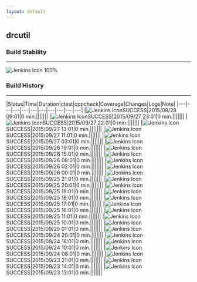 ```yaml
---
layout: default
---
```

## drcutil
### Build Stability
___
![Jenkins Icon](http://jenkinshrg.github.io/images/48x48/health-80plus.png)
100%
  
### Build History
___
|Status|Time|Duration|<span class='badge'>ctest</span>|<span class='badge'>cppcheck</span>|Coverage|Changes|Logs|Note|
|---|---|---|---|---|---|---|---|---|---|
|![Jenkins Icon](http://jenkinshrg.github.io/images/24x24/blue.png)SUCCESS|2015/09/28 09:01|0 min.|||||||
|![Jenkins Icon](http://jenkinshrg.github.io/images/24x24/blue.png)SUCCESS|2015/09/27 23:01|0 min.|||||||
|![Jenkins Icon](http://jenkinshrg.github.io/images/24x24/blue.png)SUCCESS|2015/09/27 22:01|0 min.|||||||
|![Jenkins Icon](http://jenkinshrg.github.io/images/24x24/blue.png)SUCCESS|2015/09/27 13:01|0 min.|||||||
|![Jenkins Icon](http://jenkinshrg.github.io/images/24x24/blue.png)SUCCESS|2015/09/27 11:01|0 min.|||||||
|![Jenkins Icon](http://jenkinshrg.github.io/images/24x24/blue.png)SUCCESS|2015/09/27 03:01|0 min.|||||||
|![Jenkins Icon](http://jenkinshrg.github.io/images/24x24/blue.png)SUCCESS|2015/09/26 19:01|0 min.|||||||
|![Jenkins Icon](http://jenkinshrg.github.io/images/24x24/blue.png)SUCCESS|2015/09/26 15:01|0 min.|||||||
|![Jenkins Icon](http://jenkinshrg.github.io/images/24x24/blue.png)SUCCESS|2015/09/26 08:01|0 min.|||||||
|![Jenkins Icon](http://jenkinshrg.github.io/images/24x24/blue.png)SUCCESS|2015/09/26 02:01|0 min.|||||||
|![Jenkins Icon](http://jenkinshrg.github.io/images/24x24/blue.png)SUCCESS|2015/09/26 00:01|0 min.|||||||
|![Jenkins Icon](http://jenkinshrg.github.io/images/24x24/blue.png)SUCCESS|2015/09/25 21:01|0 min.|||||||
|![Jenkins Icon](http://jenkinshrg.github.io/images/24x24/blue.png)SUCCESS|2015/09/25 20:01|0 min.|||||||
|![Jenkins Icon](http://jenkinshrg.github.io/images/24x24/blue.png)SUCCESS|2015/09/25 19:01|0 min.|||||||
|![Jenkins Icon](http://jenkinshrg.github.io/images/24x24/blue.png)SUCCESS|2015/09/25 18:01|0 min.|||||||
|![Jenkins Icon](http://jenkinshrg.github.io/images/24x24/blue.png)SUCCESS|2015/09/25 17:01|0 min.|||||||
|![Jenkins Icon](http://jenkinshrg.github.io/images/24x24/blue.png)SUCCESS|2015/09/25 16:01|0 min.|||||||
|![Jenkins Icon](http://jenkinshrg.github.io/images/24x24/blue.png)SUCCESS|2015/09/25 11:01|0 min.|||||||
|![Jenkins Icon](http://jenkinshrg.github.io/images/24x24/blue.png)SUCCESS|2015/09/25 10:01|0 min.|||||||
|![Jenkins Icon](http://jenkinshrg.github.io/images/24x24/blue.png)SUCCESS|2015/09/25 01:01|0 min.|||||||
|![Jenkins Icon](http://jenkinshrg.github.io/images/24x24/blue.png)SUCCESS|2015/09/24 20:01|0 min.|||||||
|![Jenkins Icon](http://jenkinshrg.github.io/images/24x24/blue.png)SUCCESS|2015/09/24 16:01|0 min.|||||||
|![Jenkins Icon](http://jenkinshrg.github.io/images/24x24/blue.png)SUCCESS|2015/09/24 10:01|0 min.|||||||
|![Jenkins Icon](http://jenkinshrg.github.io/images/24x24/blue.png)SUCCESS|2015/09/24 08:01|0 min.|||||||
|![Jenkins Icon](http://jenkinshrg.github.io/images/24x24/blue.png)SUCCESS|2015/09/23 21:01|0 min.|||||||
|![Jenkins Icon](http://jenkinshrg.github.io/images/24x24/blue.png)SUCCESS|2015/09/23 14:01|0 min.|||||||
|![Jenkins Icon](http://jenkinshrg.github.io/images/24x24/blue.png)SUCCESS|2015/09/23 13:01|0 min.|||||||

